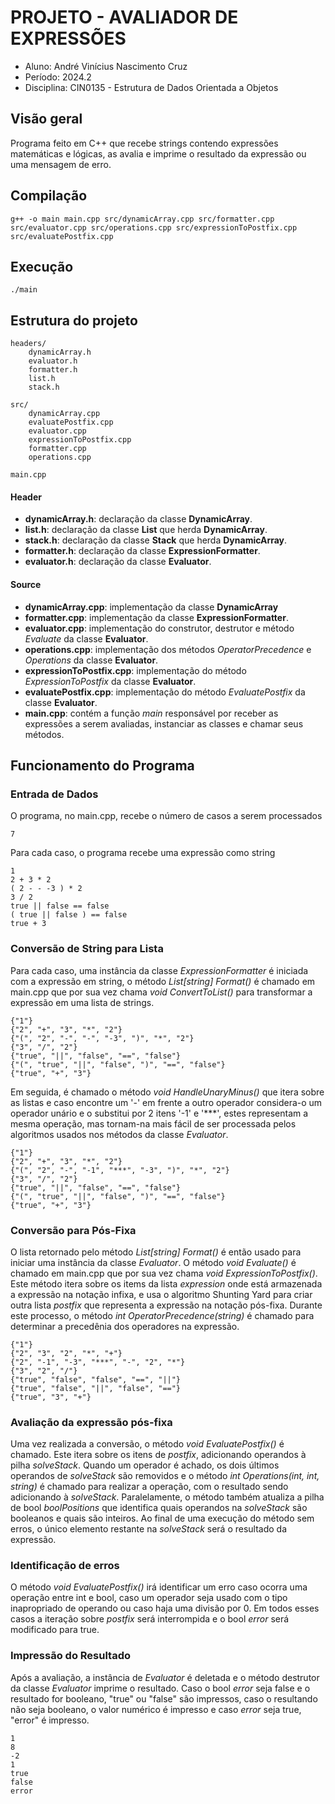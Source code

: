 # PROJETO - AVALIADOR DE EXPRESSÕES

- Aluno: André Vinícius Nascimento Cruz
- Período: 2024.2
- Disciplina: CIN0135 - Estrutura de Dados Orientada a Objetos

## Visão geral

Programa feito em C++ que recebe strings contendo expressões matemáticas e lógicas, as avalia e imprime o resultado da expressão ou uma mensagem de erro.

## Compilação

```
g++ -o main main.cpp src/dynamicArray.cpp src/formatter.cpp src/evaluator.cpp src/operations.cpp src/expressionToPostfix.cpp src/evaluatePostfix.cpp
```

## Execução

```
./main
```

## Estrutura do projeto

```
headers/
    dynamicArray.h
    evaluator.h
    formatter.h
    list.h
    stack.h

src/
    dynamicArray.cpp
    evaluatePostfix.cpp
    evaluator.cpp
    expressionToPostfix.cpp
    formatter.cpp
    operations.cpp

main.cpp

```

#### Header

- **dynamicArray.h**: declaração da classe **DynamicArray**.
- **list.h**: declaração da classe **List** que herda **DynamicArray**.
- **stack.h**: declaração da classe **Stack** que herda **DynamicArray**.
- **formatter.h**: declaração da classe **ExpressionFormatter**.
- **evaluator.h**: declaração da classe **Evaluator**.

#### Source

- **dynamicArray.cpp**: implementação da classe **DynamicArray**
- **formatter.cpp**: implementação da classe **ExpressionFormatter**.
- **evaluator.cpp**: implementação do construtor, destrutor e método _Evaluate_ da classe **Evaluator**.
- **operations.cpp**: implementação dos métodos _OperatorPrecedence_ e _Operations_ da classe **Evaluator**.
- **expressionToPostfix.cpp**: implementação do método _ExpressionToPostfix_ da classe **Evaluator**.
- **evaluatePostfix.cpp**: implementação do método _EvaluatePostfix_ da classe **Evaluator**.
- **main.cpp**: contém a função _main_ responsável por receber as expressões a serem avaliadas, instanciar as classes e chamar seus métodos.

## Funcionamento do Programa

### Entrada de Dados

O programa, no main.cpp, recebe o número de casos a serem processados

```
7
```

Para cada caso, o programa recebe uma expressão como string

```
1
2 + 3 * 2
( 2 - - -3 ) * 2
3 / 2
true || false == false
( true || false ) == false
true + 3
```

### Conversão de String para Lista

Para cada caso, uma instância da classe _ExpressionFormatter_ é iniciada com a expressão em string, o método _List[string] Format()_ é chamado em main.cpp que por sua vez chama _void ConvertToList()_ para transformar a expressão em uma lista de strings.

```
{"1"}
{"2", "+", "3", "*", "2"}
{"(", "2", "-", "-", "-3", ")", "*", "2"}
{"3", "/", "2"}
{"true", "||", "false", "==", "false"}
{"(", "true", "||", "false", ")", "==", "false"}
{"true", "+", "3"}
```

Em seguida, é chamado o método _void HandleUnaryMinus()_ que itera sobre as listas e caso encontre um '-' em frente a outro operador considera-o um operador unário e o substitui por 2 itens '-1' e '*\*\*', estes representam a mesma operação, mas tornam-na mais fácil de ser processada pelos algoritmos usados nos métodos da classe *Evaluator*.

```
{"1"}
{"2", "+", "3", "*", "2"}
{"(", "2", "-", "-1", "***", "-3", ")", "*", "2"}
{"3", "/", "2"}
{"true", "||", "false", "==", "false"}
{"(", "true", "||", "false", ")", "==", "false"}
{"true", "+", "3"}
```

### Conversão para Pós-Fixa

O lista retornado pelo método _List[string] Format()_ é então usado para iniciar uma instância da classe _Evaluator_. O método _void Evaluate()_ é chamado em main.cpp que por sua vez chama _void ExpressionToPostfix()_. Este método itera sobre os items da lista _expression_ onde está armazenada a expressão na notação infixa, e usa o algoritmo Shunting Yard para criar outra lista _postfix_ que representa a expressão na notação pós-fixa. Durante este processo, o método _int OperatorPrecedence(string)_ é chamado para determinar a precedênia dos operadores na expressão.

```
{"1"}
{"2", "3", "2", "*", "+"}
{"2", "-1", "-3", "***", "-", "2", "*"}
{"3", "2", "/"}
{"true", "false", "false", "==", "||"}
{"true", "false", "||", "false", "=="}
{"true", "3", "+"}
```

### Avaliação da expressão pós-fixa

Uma vez realizada a conversão, o método _void EvaluatePostfix()_ é chamado. Este itera sobre os itens de _postfix_, adicionando operandos à pilha _solveStack_. Quando um operador é achado, os dois últimos operandos de _solveStack_ são removidos e o método _int Operations(int, int, string)_ é chamado para realizar a operação, com o resultado sendo adicionando à _solveStack_. Paralelamente, o método também atualiza a pilha de bool _boolPositions_ que identifica quais operandos na _solveStack_ são booleanos e quais são inteiros. Ao final de uma execução do método sem erros, o único elemento restante na _solveStack_ será o resultado da expressão.

### Identificação de erros

O método _void EvaluatePostfix()_ irá identificar um erro caso ocorra uma operação entre int e bool, caso um operador seja usado com o tipo inapropriado de operando ou caso haja uma divisão por 0. Em todos esses casos a iteração sobre _postfix_ será interrompida e o bool _error_ será modificado para true.

### Impressão do Resultado

Após a avaliação, a instância de _Evaluator_ é deletada e o método destrutor da classe _Evaluator_ imprime o resultado. Caso o bool _error_ seja false e o resultado for booleano, "true" ou "false" são impressos, caso o resultando não seja booleano, o valor numérico é impresso e caso _error_ seja true, "error" é impresso.

```
1
8
-2
1
true
false
error
```
